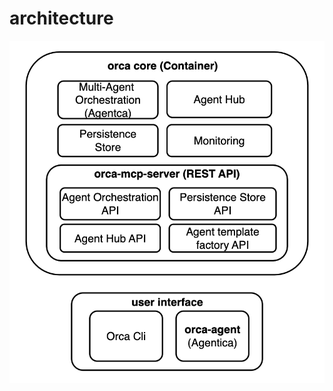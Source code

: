 # architecture

<div align="center">
  <img src="../_static/architecture_v0.1.png" alt="architecture_v0.1" />
</div>